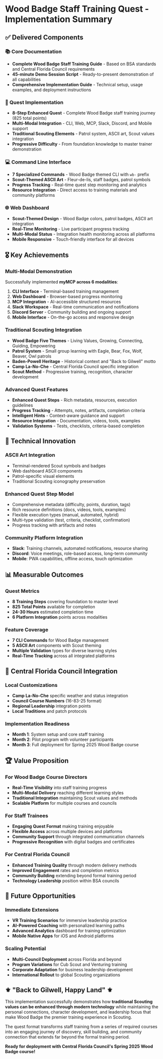 # Wood Badge Staff Training Quest - Implementation Summary

## ✅ Delivered Components

### 📚 Core Documentation
- **Complete Wood Badge Staff Training Guide** - Based on BSA standards and Central Florida Council requirements
- **45-minute Demo Session Script** - Ready-to-present demonstration of all capabilities
- **Comprehensive Implementation Guide** - Technical setup, usage examples, and deployment instructions

### 🎯 Quest Implementation
- **8-Step Enhanced Quest** - Complete Wood Badge staff training journey (825 total points)
- **Multi-Modal Integration** - CLI, Web, MCP, Slack, Discord, and Mobile support
- **Traditional Scouting Elements** - Patrol system, ASCII art, Scout values integration
- **Progressive Difficulty** - From foundation knowledge to master trainer demonstration

### 💻 Command Line Interface
- **7 Specialized Commands** - Wood Badge themed CLI with `wb-` prefix
- **Scout-Themed ASCII Art** - Fleur-de-lis, staff badges, patrol symbols
- **Progress Tracking** - Real-time quest step monitoring and analytics
- **Resource Integration** - Direct access to training materials and community platforms

### 🌐 Web Dashboard
- **Scout-Themed Design** - Wood Badge colors, patrol badges, ASCII art integration
- **Real-Time Monitoring** - Live participant progress tracking
- **Multi-Modal Status** - Integration health monitoring across all platforms
- **Mobile Responsive** - Touch-friendly interface for all devices

## 🎖️ Key Achievements

### Multi-Modal Demonstration
Successfully implemented **myMCP across 6 modalities**:
1. **CLI Interface** - Terminal-based training management
2. **Web Dashboard** - Browser-based progress monitoring  
3. **MCP Integration** - AI-accessible structured resources
4. **Slack Workspace** - Real-time communication and notifications
5. **Discord Server** - Community building and ongoing support
6. **Mobile Interface** - On-the-go access and responsive design

### Traditional Scouting Integration
- **Wood Badge Five Themes** - Living Values, Growing, Connecting, Guiding, Empowering
- **Patrol System** - Small group learning with Eagle, Bear, Fox, Wolf, Beaver, Owl patrols
- **Baden-Powell Heritage** - Historical context and "Back to Gilwell" motto
- **Camp La-No-Che** - Central Florida Council specific integration
- **Scout Method** - Progressive training, recognition, character development

### Advanced Quest Features
- **Enhanced Quest Steps** - Rich metadata, resources, execution guidelines
- **Progress Tracking** - Attempts, notes, artifacts, completion criteria
- **Intelligent Hints** - Context-aware guidance and support
- **Resource Integration** - Documentation, videos, tools, examples
- **Validation Systems** - Tests, checklists, criteria-based completion

## 🚀 Technical Innovation

### ASCII Art Integration
- Terminal-rendered Scout symbols and badges
- Web dashboard ASCII components
- Patrol-specific visual elements
- Traditional Scouting iconography preservation

### Enhanced Quest Step Model
- Comprehensive metadata (difficulty, points, duration, tags)
- Rich resource definitions (docs, videos, tools, examples)
- Flexible execution types (manual, automated, hybrid)
- Multi-type validation (test, criteria, checklist, confirmation)
- Progress tracking with artifacts and notes

### Community Platform Integration
- **Slack**: Training channels, automated notifications, resource sharing
- **Discord**: Voice meetings, role-based access, long-term community
- **Mobile**: PWA capabilities, offline access, touch optimization

## 📊 Measurable Outcomes

### Quest Metrics
- **8 Training Steps** covering foundation to master level
- **825 Total Points** available for completion
- **24-30 Hours** estimated completion time
- **6 Platform Integration** points across modalities

### Feature Coverage
- **7 CLI Commands** for Wood Badge management
- **5 ASCII Art** components with Scout theming
- **Multiple Validation** types for diverse learning styles
- **Real-Time Tracking** across all integrated platforms

## 🎯 Central Florida Council Integration

### Local Customizations
- **Camp La-No-Che** specific weather and status integration
- **Council Course Numbers** (16-83-25 format)
- **Regional Leadership** integration points
- **Local Traditions** and patch protocols

### Implementation Readiness
- **Month 1**: System setup and core staff training
- **Month 2**: Pilot program with volunteer participants
- **Month 3**: Full deployment for Spring 2025 Wood Badge course

## 🏆 Value Proposition

### For Wood Badge Course Directors
- **Real-Time Visibility** into staff training progress
- **Multi-Modal Delivery** reaching different learning styles
- **Traditional Integration** maintaining Scout values and methods
- **Scalable Platform** for multiple courses and councils

### For Staff Trainees
- **Engaging Quest Format** making training enjoyable
- **Flexible Access** across multiple devices and platforms
- **Community Support** through integrated communication channels
- **Progressive Recognition** with digital badges and certificates

### For Central Florida Council
- **Enhanced Training Quality** through modern delivery methods
- **Improved Engagement** rates and completion metrics
- **Community Building** extending beyond formal training period
- **Technology Leadership** position within BSA councils

## 🔄 Future Opportunities

### Immediate Extensions
- **VR Training Scenarios** for immersive leadership practice
- **AI-Powered Coaching** with personalized learning paths
- **Advanced Analytics** dashboard for training optimization
- **Mobile Native Apps** for iOS and Android platforms

### Scaling Potential
- **Multi-Council Deployment** across Florida and beyond
- **Program Variations** for Cub Scout and Venturing training
- **Corporate Adaptation** for business leadership development
- **International Rollout** to global Scouting organizations

## ⚜️ "Back to Gilwell, Happy Land" ⚜️

This implementation successfully demonstrates how **traditional Scouting values can be enhanced through modern technology** while maintaining the personal connections, character development, and leadership focus that make Wood Badge the premier training experience in Scouting.

The quest format transforms staff training from a series of required courses into an engaging journey of discovery, skill building, and community connection that extends far beyond the formal training period.

**Ready for deployment with Central Florida Council's Spring 2025 Wood Badge course!**